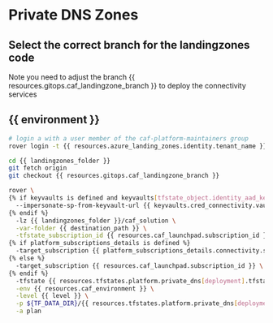
# Private DNS Zones

## Select the correct branch for the landingzones code

Note you need to adjust the branch {{ resources.gitops.caf_landingzone_branch }} to deploy the connectivity services

## {{ environment }}

```bash
# login a with a user member of the caf-platform-maintainers group
rover login -t {{ resources.azure_landing_zones.identity.tenant_name }}

cd {{ landingzones_folder }}
git fetch origin
git checkout {{ resources.gitops.caf_landingzone_branch }}

rover \
{% if keyvaults is defined and keyvaults[tfstate_object.identity_aad_key] is defined and resources.azure_landing_zones.identity.azuread_identity_mode != "logged_in_user" %}
  --impersonate-sp-from-keyvault-url {{ keyvaults.cred_connectivity.vault_uri }} \
{% endif %}
  -lz {{ landingzones_folder }}/caf_solution \
  -var-folder {{ destination_path }} \
  -tfstate_subscription_id {{ resources.caf_launchpad.subscription_id }} \
{% if platform_subscriptions_details is defined %}
  -target_subscription {{ platform_subscriptions_details.connectivity.subscription_id }} \
{% else %}
  -target_subscription {{ resources.caf_launchpad.subscription_id }} \
{% endif %}
  -tfstate {{ resources.tfstates.platform.private_dns[deployment].tfstate }} \
  -env {{ resources.caf_environment }} \
  -level {{ level }} \
  -p ${TF_DATA_DIR}/{{ resources.tfstates.platform.private_dns[deployment].tfstate }}.tfplan \
  -a plan

```

